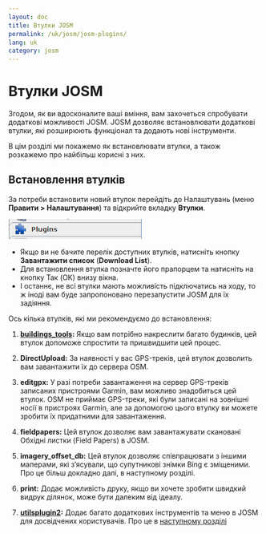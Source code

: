 ```yaml
---
layout: doc
title: Втулки JOSM
permalink: /uk/josm/josm-plugins/
lang: uk
category: josm
---
```


Втулки JOSM
============


Згодом, як ви вдосконалите ваші вміння, вам захочеться спробувати додаткові можливості JOSM. JOSM дозволяє встановлювати додаткові втулки, які розширюють функціонал та додають нові інструменти.  

В цім розділі ми покажемо як встановлювати втулки, а також розкажемо про найбільш корисні з них.

Встановлення втулків
-------------------
За потреби встановити новий втулок перейдіть до Налаштувань (меню **Правити \> Налаштування**) та відкрийте вкладку **Втулки**.  

![Plugins][]

* Якщо ви не бачите перелік доступних втулків, натисніть кнопку **Завантажити список** (**Download List**).  
* Для встановлення втулка позначте його прапорцем та натисніть на кнопку Так (OK) внизу вікна.  
* І останнє, не всі втулки мають можливість підключатись на ходу, то ж іноді вам буде запропоновано перезапустити JOSM для їх задіяння.

Ось кілька втулків, які ми рекомендуємо до встановлення:

1. **[buildings_tools](/uk/josm/josm-more-plugins/#the-buildings-tools-plugin):** Якщо вам потрібно накреслити багато будинків, цей втулок допоможе спростити та пришвидшити цей процес.  

2. **DirectUpload:** За наявності у вас GPS-треків, цей втулок дозволить вам завантажити їх до сервера OSM.  

3. **editgpx:** У разі потреби завантаження на сервер GPS-треків записаних пристроями Garmin, вам можливо знадобиться цей втулок. OSM не приймає GPS-треки, які були записані на зовнішні носії в пристроях Garmin, але за допомогою цього втулку ви можете зробити їх придатними для завантаження.  

4. **fieldpapers:** Цей втулок дозволяє вам завантажувати скановані Обхідні листки (Field Papers) в JOSM.  

5. **imagery_offset_db:** Цей втулок дозволяє співпрацювати з іншими маперами, які з’ясували, що супутникові знімки Bing є зміщеними. Про це більш докладно далі, в наступному розділі.  

6. **print:** Додає можливість друку, якщо ви хочете зробити швидкий видрук ділянок, може бути далеким від ідеалу.  

7. **[utilsplugin2](/uk/josm/josm-more-plugins/#more-selection-tools):** Додає багато додаткових інструментів та меню в JOSM для досвідчених користувачів. Про це в [наступному розділі](/uk/josm/josm-more-plugins)

[Plugins]: /images/josm/josm-plugins_image00_plug-icon.png
